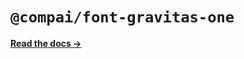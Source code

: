 # `@compai/font-gravitas-one`

[**Read the docs &rarr;**](https://components.ai/docs/typefaces/gravitas-one)
